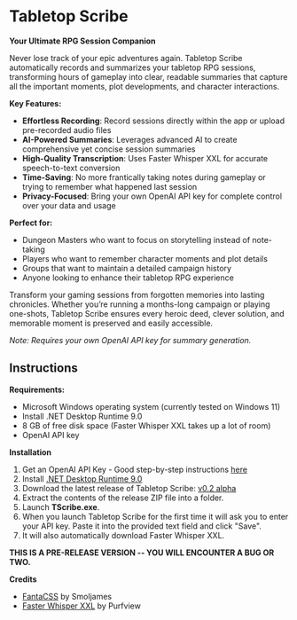 # Tabletop Scribe
**Your Ultimate RPG Session Companion**

Never lose track of your epic adventures again. Tabletop Scribe automatically records and summarizes your tabletop RPG sessions, transforming hours of gameplay into clear, readable summaries that capture all the important moments, plot developments, and character interactions.

**Key Features:**

- **Effortless Recording**: Record sessions directly within the app or upload pre-recorded audio files
- **AI-Powered Summaries**: Leverages advanced AI to create comprehensive yet concise session summaries
- **High-Quality Transcription**: Uses Faster Whisper XXL for accurate speech-to-text conversion
- **Time-Saving**: No more frantically taking notes during gameplay or trying to remember what happened last session
- **Privacy-Focused**: Bring your own OpenAI API key for complete control over your data and usage

**Perfect for:**

- Dungeon Masters who want to focus on storytelling instead of note-taking
- Players who want to remember character moments and plot details
- Groups that want to maintain a detailed campaign history
- Anyone looking to enhance their tabletop RPG experience

Transform your gaming sessions from forgotten memories into lasting chronicles. Whether you’re running a months-long campaign or playing one-shots, Tabletop Scribe ensures every heroic deed, clever solution, and memorable moment is preserved and easily accessible.

*Note: Requires your own OpenAI API key for summary generation.*
## Instructions

**Requirements:**
- Microsoft Windows operating system (currently tested on Windows 11)
- Install .NET Desktop Runtime 9.0
- 8 GB of free disk space (Faster Whisper XXL takes up a lot of room)
- OpenAI API key

**Installation**
1. Get an OpenAI API Key - Good step-by-step instructions [here](https://medium.com/@Bilal.se/how-to-get-your-own-openai-api-key-a-step-by-step-guide-3a6ad660b915)
2. Install [.NET Desktop Runtime 9.0](https://dotnet.microsoft.com/en-us/download/dotnet/9.0)
3. Download the latest release of Tabletop Scribe: [v0.2 alpha](https://github.com/venem0us/TabletopScribe/releases/tag/v0.2a)
4. Extract the contents of the release ZIP file into a folder.
5. Launch **TScribe.exe**.
6. When you launch Tabletop Scribe for the first time it will ask you to enter your API key. Paste it into the provided text field and click "Save".
7. It will also automatically download Faster Whisper XXL.

**THIS IS A PRE-RELEASE VERSION -- YOU WILL ENCOUNTER A BUG OR TWO.**

**Credits**
- [FantaCSS](https://www.fantacss.smoljames.com/) by Smoljames
- [Faster Whisper XXL](https://github.com/Purfview/whisper-standalone-win) by Purfview
